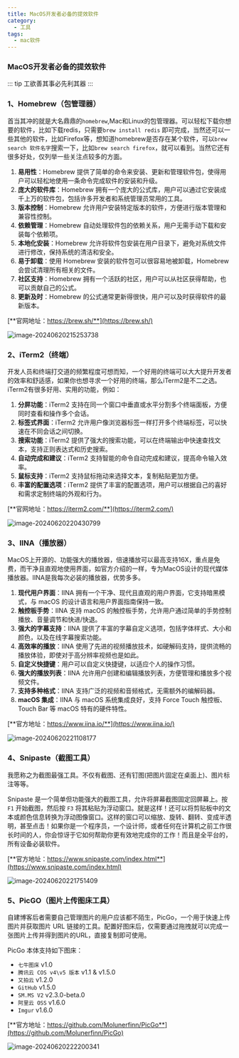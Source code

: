 ```yaml
---
title: MacOS开发者必备的提效软件
category:
  - 工具
tags:
  - mac软件
---
```

### MacOS开发者必备的提效软件


::: tip 工欲善其事必先利其器 
:::



### 1、Homebrew（包管理器）

首当其冲的就是大名鼎鼎的`homebrew`,Mac和Linux的包管理器。可以轻松下载你想要的软件，比如下载redis，只需要`brew install redis` 即可完成，当然还可以一些其他的软件，比如Firefox等，想知道homebrew是否存在某个软件，可以`brew search 软件名字`搜索一下，比如`brew search firefox`，就可以看到。当然它还有很多好处，仅列举一些关注点较多的方面。
<!-- more -->
1. **易用性**：Homebrew 提供了简单的命令来安装、更新和管理软件包，使得用户可以轻松地使用一条命令完成软件的安装和升级。
2. **庞大的软件库**：Homebrew 拥有一个庞大的公式库，用户可以通过它安装成千上万的软件包，包括许多开发者和系统管理员常用的工具。
3. **版本控制**：Homebrew 允许用户安装特定版本的软件，方便进行版本管理和兼容性控制。
4. **依赖管理**：Homebrew 自动处理软件包的依赖关系，用户无需手动下载和安装每个依赖项。
5. **本地化安装**：Homebrew 允许将软件包安装在用户目录下，避免对系统文件进行修改，保持系统的清洁和安全。
6. **易于卸载**：使用 Homebrew 安装的软件包可以很容易地被卸载，Homebrew 会尝试清理所有相关的文件。
7. **社区支持**：Homebrew 拥有一个活跃的社区，用户可以从社区获得帮助，也可以贡献自己的公式。
8. **更新及时**：Homebrew 的公式通常更新得很快，用户可以及时获得软件的最新版本。

[**官网地址：https://brew.sh/**](https://brew.sh/)

![image-20240620215253738](https://img.shell101.com/miicoblog/image-20240620215253738.png)

### 2、iTerm2（终端）

开发人员和终端打交道的频繁程度可想而知，一个好用的终端可以大大提升开发者的效率和舒适感，如果你也想寻求一个好用的终端，那么iTerm2是不二之选。iTerm2有很多好用、实用的功能，例如：

1. **分屏功能**：iTerm2 支持在同一个窗口中垂直或水平分割多个终端面板，方便同时查看和操作多个会话。
2. **标签式界面**：iTerm2 允许用户像浏览器标签一样打开多个终端标签，可以快速在不同会话之间切换。
3. **搜索功能**：iTerm2 提供了强大的搜索功能，可以在终端输出中快速查找文本，支持正则表达式和历史搜索。
4. **自动完成和建议**：iTerm2 支持智能的命令自动完成和建议，提高命令输入效率。
5. **鼠标支持**：iTerm2 支持鼠标拖动来选择文本，复制粘贴更加方便。
6. **丰富的配置选项**：iTerm2 提供了丰富的配置选项，用户可以根据自己的喜好和需求定制终端的外观和行为。

[**官网地址：https://iterm2.com/**](https://iterm2.com/)

![image-20240620220430799](https://img.shell101.com/miicoblog/image-20240620220430799.png)

### 3、IINA（播放器）

MacOS上开源的、功能强大的播放器，倍速播放可以最高支持16X，重点是免费，而干净且直观地使用界面，如官方介绍的一样，专为MacOS设计的现代媒体播放器。IINA是我每次必装的播放器，优势多多。

1. **现代用户界面**：IINA 拥有一个干净、现代且直观的用户界面，它支持暗黑模式，与 macOS 的设计语言和用户界面指南保持一致。
2. **触控板手势**：IINA 支持 macOS 的触控板手势，允许用户通过简单的手势控制播放、音量调节和快进/快退。
3. **强大的字幕支持**：IINA 提供了丰富的字幕自定义选项，包括字体样式、大小和颜色，以及在线字幕搜索功能。
4. **高效率的播放**：IINA 使用了先进的视频播放技术，如硬解码支持，提供流畅的播放体验，即使对于高分辨率视频也是如此。
5. **自定义快捷键**：用户可以自定义快捷键，以适应个人的操作习惯。
6. **强大的播放列表**：IINA 允许用户创建和编辑播放列表，方便管理和播放多个视频文件。
7. **支持多种格式**：IINA 支持广泛的视频和音频格式，无需额外的编解码器。
8. **macOS 集成**：IINA 与 macOS 系统集成良好，支持 Force Touch 触控板、Touch Bar 等 macOS 特有的硬件特性。

[**官方地址：https://www.iina.io/**](https://www.iina.io/)

![image-20240620221108177](https://img.shell101.com/miicoblog/image-20240620221108177.png)

### 4、Snipaste（截图工具）

我愿称之为截图最强工具。不仅有截图、还有钉图(把图片固定在桌面上)、图片标注等等。

Snipaste 是一个简单但功能强大的截图工具，允许将屏幕截图固定回屏幕上。按 `F1` 开始截图，然后按 `F3` 将其粘贴为浮动窗口。就是这样！还可以将剪贴板中的文本或颜色信息转换为浮动图像窗口。这样的窗口可以缩放、旋转、翻转、变成半透明，甚至点击！如果你是一个程序员，一个设计师，或者任何在计算机之前工作很长时间的人，你会惊讶于它如何帮助你更有效地完成你的工作！而且是全平台的，所有设备必装软件。

[**官方地址：https://www.snipaste.com/index.html**](https://www.snipaste.com/index.html)

![image-20240620221751409](https://img.shell101.com/miicoblog/image-20240620221751409.png)

### 5、PicGO（图片上传图床工具）

自建博客后者需要自己管理图片的用户应该都不陌生，PicGo，一个用于快速上传图片并获取图片 URL 链接的工具。配置好图床后，仅需要通过拖拽就可以完成一张图片上传并得到图片的URL，直接复制即可使用。

PicGo 本体支持如下图床：

- `七牛图床` v1.0
- `腾讯云 COS v4\v5 版本` v1.1 & v1.5.0
- `又拍云` v1.2.0
- `GitHub` v1.5.0
- `SM.MS V2` v2.3.0-beta.0
- `阿里云 OSS` v1.6.0
- `Imgur` v1.6.0

[**官方地址：https://github.com/Molunerfinn/PicGo**](https://github.com/Molunerfinn/PicGo)

![image-20240620222200341](https://img.shell101.com/miicoblog/image-20240620222200341.png)
